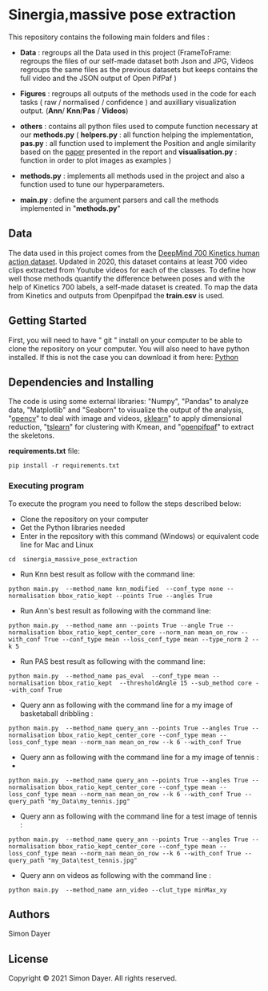 # Sinergia,massive pose extraction

This repository contains the following main folders and files :

* **Data** : regroups all the Data used in this project (FrameToFrame: regroups the files of our self-made dataset both Json and JPG, Videos regroups the same files as the previous datasets but keeps contains the full video and the JSON output of Open PifPaf )

* **Figures** : regroups all outputs of the methods used in the code for each tasks ( raw / normalised / confidence ) and auxilliary visualization output. (**Ann**/ **Knn**/**Pas** / **Videos**)

* **others** : contains all python files used to compute function necessary at our **methods.py** ( **helpers.py** : all function helping the implementation, **pas.py** : all function used to implement the Position and angle similarity based on the [paper](https://dl.acm.org/doi/10.1145/3410530.3414402) presented in the report and **visualisation.py** : function in order to plot images as examples )

* **methods.py** : implements all methods used in the project and also a function used to tune our hyperparameters. 

* **main.py** : define the argument parsers and call the methods implemented  in "**methods.py**"

## Data
The data used in this project comes from the [DeepMind 700 Kinetics human action dataset](https://arxiv.org/abs/2010.10864). Updated in 2020, this dataset contains at least 700 video clips extracted from Youtube videos for each of the classes. To define how well those methods quantify the difference between poses and with the help of Kinetics 700 labels, a self-made dataset is created. To map the data from Kinetics and outputs from Openpifpad the **train.csv** is used.

## Getting Started

First, you will need to have " git " install on your computer to be able to clone the repository on your computer. You will also need to have python installed. If this is not the case you can download it from here: [Python]( https://www.python.org/downloads/ )

## Dependencies and Installing

The code is using some external libraries: "Numpy", "Pandas" to analyze data, "Matplotlib" and "Seaborn" to visualize the output of the analysis, "[opencv](https://opencv.org/)" to deal with image and videos, [sklearn](https://scikit-learn.org/stable/modules/generated/sklearn.manifold.TSNE.html)" to apply dimensional reduction, "[tslearn](https://tslearn.readthedocs.io/en/stable/gen_modules/clustering/tslearn.clustering.TimeSeriesKMeans.html)" for clustering with Kmean,  and "[openpifpaf](https://openpifpaf.github.io/intro.html)" to extract the skeletons. 

 **requirements.txt** file:

```
pip install -r requirements.txt
```


### Executing program

To execute the program you need to follow the steps described below:
* Clone the repository on your computer
* Get the Python libraries needed
* Enter in the repository with this command (Windows) or equivalent code line for Mac and Linux
```
cd  sinergia_massive_pose_extraction
```
* Run Knn best result as follow with the command line:
```
python main.py  --method_name knn_modified  --conf_type none --normalisation bbox_ratio_kept --points True --angles True
```
* Run Ann's best result as following with the command line:
```
python main.py  --method_name ann --points True --angle True --normalisation bbox_ratio_kept_center_core --norm_nan mean_on_row --with_conf True --conf_type mean --loss_conf_type mean --type_norm 2 --k 5
```
* Run PAS best result as following with the command line:
```
python main.py  --method_name pas_eval  --conf_type mean --normalisation bbox_ratio_kept  --thresholdAngle 15 --sub_method core --with_conf True

```
* Query ann as following with the command line for a my image of basketaball dribbling :
```
python main.py  --method_name query_ann --points True --angles True --normalisation bbox_ratio_kept_center_core --conf_type mean --loss_conf_type mean --norm_nan mean_on_row --k 6 --with_conf True

```

* Query ann as following with the command line for a my image of tennis :
* 
```
python main.py  --method_name query_ann --points True --angles True --normalisation bbox_ratio_kept_center_core --conf_type mean --loss_conf_type mean --norm_nan mean_on_row --k 6 --with_conf True --query_path "my_Data\my_tennis.jpg"

```

* Query ann as following with the command line for a test image of tennis :
```
python main.py  --method_name query_ann --points True --angles True --normalisation bbox_ratio_kept_center_core --conf_type mean --loss_conf_type mean --norm_nan mean_on_row --k 6 --with_conf True --query_path "my_Data\test_tennis.jpg"

```

* Query ann on videos as following with the command line :
```
python main.py  --method_name ann_video --clut_type minMax_xy

```



## Authors

Simon Dayer

## License
Copyright © 2021 Simon Dayer. All rights reserved.
